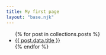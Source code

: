 ```yaml
---
title: My first page
layout: "base.njk"
---
```

<ul>
{% for post in collections.posts %}
<li><a href="{{ post.url }}">{{ post.data.title }}</a></li>
{% endfor %}
</ul>